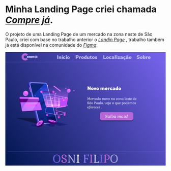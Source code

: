 # Minha Landing Page criei chamada <a href="https://www.figma.com/community/file/1075191522010059736/Landing-Page-Compre-j%C3%A1"><i>Compre já</i></a><span>.

O projeto de uma Landing Page de um mercado na zona neste de São Paulo, criei com base no trabalho anterior o  <a href="https://github.com/OsniFilipo/Landin-Page"><i>Landin Page</i></a><span> , trabalho também já está disponível na comunidade do <a href="https://www.figma.com/community/file/1075191522010059736/Landing-Page-Compre-j%C3%A1"><i>Figma</i></a><span>.
  
![Resume cv](/Home.png)
